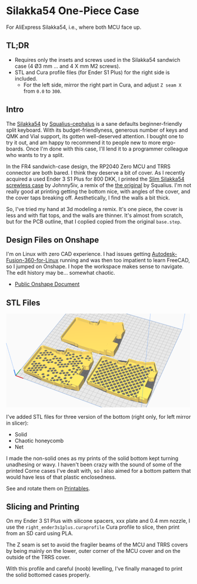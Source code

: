 # Silakka54 One-Piece Case
For AliExpress Silakka54, i.e., where both MCU face up.

## TL;DR
- Requires only the insets and screws used in the Silakka54 sandwich case (4 Ø3 mm ... and 4 X mm M2 screws).
- STL and Cura profile files (for Ender S1 Plus) for the right side is included.
    - For the left side, mirror the right part in Cura, and adjust `Z seam X` from `0.0` to `300`.

## Intro
    
The [Silakka54](https://squalius-cephalus.github.io/silakka54/) by [Squalius-cephalus](https://github.com/Squalius-cephalus)
is a sane defaults beginner-friendly split keyboard.
With its budget-friendlyness, generous number of keys and QMK and Vial support, its gotten well-deserved attention.
I bought one to try it out, and am happy to recommend it to people new to more ergo-boards.
Once I'm done with this case, I'll lend it to a programmer colleague who wants to try a split.

In the FR4 sandwich-case design, the RP2040 Zero MCU and TRRS connector are both bared. I think they deserve a bit of cover. 
As I recently acquired a used Ender 3 S1 Plus for 800 DKK, I printed the 
[Slim Silakka54 screwless case](https://www.printables.com/model/1248872-slim-silakka54-screwless-case) by Johnny5iv, 
a remix of the [the original](https://www.printables.com/model/1167880-silakka54-case) by Squalius.
I'm not really good at printing getting the bottom nice, with angles of the cover, and the cover taps breaking off. 
Aesthetically, I find the walls a bit thick.

So, I've tried my hand at 3d modeling a remix. It's one piece, the cover is less and with flat tops, and the walls are thinner. 
It's almost from scratch, but for the PCB outline, that I coplied copied from the original `base.step`.

## Design Files on Onshape
I'm on Linux with zero CAD experience.
I had issues getting [Autodesk-Fusion-360-for-Linux](https://github.com/cryinkfly/Autodesk-Fusion-360-for-Linux) running
and was then too impatient to learn FreeCAD, so I jumped on Onshape. I hope the workspace makes sense to navigate. The edit history may be... somewhat chaotic.

- [Public Onshape Document](https://cad.onshape.com/documents/518b03e72a2b4cf4840c6618/w/309783c02a42935e761f2106/e/88c88d6adf255d44b8f63fc2?renderMode=0&uiState=686eb00237959c2f0f319326)

## STL Files
<img src="bottoms.png" width="500"/>

I've added STL files for three version of the bottom (right only, for left mirror in slicer):
- Solid
- Chaotic honeycomb
- Net

I made the non-solid ones as my prints of the solid bottom kept turning unadhesing or wavy.
I haven't been crazy with the sound of some of the printed Corne cases I've dealt with,
so I also aimed for a bottom pattern that would have less of that plastic enclosedness.

See and rotate them on [Printables]().

## Slicing and Printing
On my Ender 3 S1 Plus with silicone spacers, xxx plate and 0.4 mm nozzle, I use the `right_ender3s1plus.curaprofile` Cura profile to slice, then print from an SD card using PLA.

The Z seam is set to avoid the fragiler beams of the MCU and TRRS covers by being mainly on the lower, outer corner of the MCU cover and on the outside of the TRRS cover.

With this profile and careful (noob) levelling, I've finally managed to print the solid bottomed cases properly.
